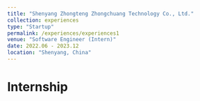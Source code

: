 ```yaml
---
title: "Shenyang Zhongteng Zhongchuang Technology Co., Ltd."
collection: experiences
type: "Startup"
permalink: /experiences/experiences1
venue: "Software Engineer (Intern)"
date: 2022.06 - 2023.12
location: "Shenyang, China"
---
```


# Internship

